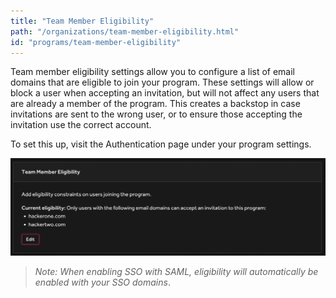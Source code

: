 ```yaml
---
title: "Team Member Eligibility"
path: "/organizations/team-member-eligibility.html"
id: "programs/team-member-eligibility"
---
```


Team member eligibility settings allow you to configure a list of email domains that are eligible to join your program. These settings will allow or block a user when accepting an invitation, but will not affect any users that are already a member of the program. This creates a backstop in case invitations are sent to the wrong user, or to ensure those accepting the invitation use the correct account.

To set this up, visit the Authentication page under your program settings.

![team-member-eligibility](./images/team-member-eligibility.png)

><i>Note: When enabling SSO with SAML, eligibility will automatically be enabled with your SSO domains</i>.
